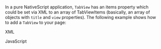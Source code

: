 In a pure NativeScript application, `TabView` has an items property which could be set via XML to an array of TabViewItems (basically, an array of objects with `title` and `view` properties). The following example shows how to add a `TabView` to your page:

XML
<snippet id='tab-view-basics-xml'/>

JavaScript
<snippet id='tab-view-basics-code'/>